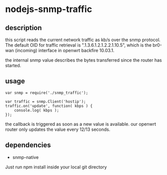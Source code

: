 # nodejs-snmp-traffic

## description

this script reads the current network traffic as kb/s over the snmp protocol. The default OID for traffic retrieval is ".1.3.6.1.2.1.2.2.1.10.5", which is the br0-wan (incoming) interface in openwrt backfire 10.03.1.

the internal snmp value describes the bytes transferred since the router has started.

## usage

    var snmp = require('./snmp_traffic');

    var traffic = snmp.Client('hostip');
    traffic.on('update', function( kbps ) {
        console.log( kbps );
    });

the callback is triggered as soon as a new value is available. our openwrt router only updates the value every 12/13 seconds.

## dependencies

* snmp-native

Just run
    npm install
inside your local git directory
